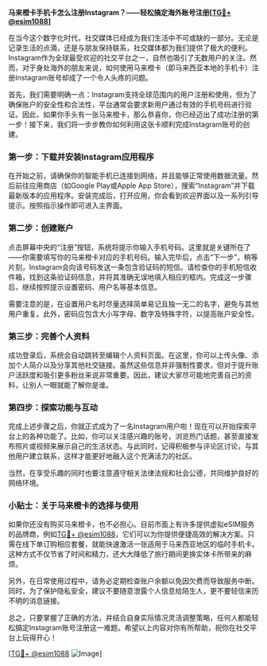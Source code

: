 **马来橙卡手机卡怎么注册Instagram？——轻松搞定海外账号注册[[TG💪+ @esim1088](https://t.me/s/esim1088)]**

在当今这个数字化时代，社交媒体已经成为我们生活中不可或缺的一部分。无论是记录生活的点滴，还是与朋友保持联系，社交媒体都为我们提供了极大的便利。Instagram作为全球最受欢迎的社交平台之一，自然也吸引了无数用户的关注。然而，对于身处海外的朋友来说，如何使用马来橙卡（即马来西亚本地的手机卡）注册Instagram账号却成了一个令人头疼的问题。

首先，我们需要明确一点：Instagram支持全球范围内的用户注册和使用，但为了确保账户的安全性和合法性，平台通常会要求新用户通过有效的手机号码进行验证。因此，如果你手头有一张马来橙卡，那么恭喜你，你已经迈出了成功注册的第一步！接下来，我们将一步步教你如何利用这张卡顺利完成Instagram账号的创建。

### 第一步：下载并安装Instagram应用程序

在开始之前，请确保你的智能手机已连接到网络，并且能够正常使用数据流量。然后前往应用商店（如Google Play或Apple App Store），搜索“Instagram”并下载最新版本的应用程序。安装完成后，打开应用，你会看到欢迎界面以及一系列引导提示。按照指示操作即可进入主界面。

### 第二步：创建账户

点击屏幕中央的“注册”按钮，系统将提示你输入手机号码。这里就是关键所在了——你需要填写你的马来橙卡对应的手机号码。输入完毕后，点击“下一步”，稍等片刻，Instagram会向该号码发送一条包含验证码的短信。请检查你的手机短信收件箱，找到这条验证码信息，并将其准确无误地填入相应的框内。完成这一步骤后，继续按照提示设置密码、用户名等基本信息。

需要注意的是，在设置用户名时尽量选择简单易记且独一无二的名字，避免与其他用户重复。此外，密码应包含大小写字母、数字及特殊字符，以提高账户安全性。

### 第三步：完善个人资料

成功登录后，系统会自动跳转至编辑个人资料页面。在这里，你可以上传头像、添加个人简介以及分享其他社交链接。虽然这些信息并非强制性要求，但对于提升账户活跃度和吸引更多粉丝来说非常重要。因此，建议大家尽可能地完善自己的资料，让别人一眼就能了解你是谁。

### 第四步：探索功能与互动

完成上述步骤之后，你就正式成为了一名Instagram用户啦！现在可以开始探索平台上的各种功能了。比如，你可以关注感兴趣的账号，浏览热门话题，甚至直接发布照片或视频来展示自己的生活状态。与此同时，记得积极参与评论区讨论，与其他用户建立联系，这样才能更好地融入这个充满活力的社区。

当然，在享受乐趣的同时也要注意遵守相关法律法规和社会公德，共同维护良好的网络环境。

### 小贴士：关于马来橙卡的选择与使用

如果你还没有购买马来橙卡，也不必担心。目前市面上有许多提供虚拟eSIM服务的品牌商，例如[TG💪+ @esim1088](https://t.me/s/esim1088)，它们可以为你提供便捷高效的解决方案。只需在线下单订购相应套餐，就能快速激活一张适用于马来西亚地区的临时手机卡。这种方式不仅节省了时间和精力，还大大降低了旅行期间更换实体卡所带来的麻烦。

另外，在日常使用过程中，请务必定期检查账户余额以免因欠费而导致服务中断。同时，为了保护隐私安全，建议不要随意泄露个人信息给陌生人，更不要轻信来历不明的消息链接。

总之，只要掌握了正确的方法，并结合自身实际情况灵活调整策略，任何人都能轻松搞定Instagram账号注册这一难题。希望以上内容对你有所帮助，祝你在社交平台上玩得开心！

[[TG💪+ @esim1088](https://t.me/s/esim1088) ![Image](https://i.postimg.cc/4NQfJmqS/Snipaste-2025-05-13-00-14-12.png)]